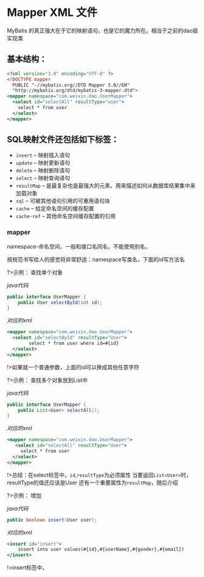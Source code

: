 # Mapper XML 文件

MyBatis 的真正强大在于它的映射语句，也是它的魔力所在。相当于之前的dao层实现类

## 基本结构：

```xml
<?xml version="1.0" encoding="UTF-8" ?>
<!DOCTYPE mapper
  PUBLIC "-//mybatis.org//DTD Mapper 3.0//EN"
  "http://mybatis.org/dtd/mybatis-3-mapper.dtd">
<mapper namespace="com.weixin.dao.UserMapper">
  <select id="selectAll" resultType="user">
    select * from user
  </select>
</mapper>
```

## SQL映射文件还包括如下标签：

- `insert` – 映射插入语句
- `update` – 映射更新语句
- `delete` – 映射删除语句
- `select` – 映射查询语句
- `resultMap` – 是最复杂也是最强大的元素，用来描述如何从数据库结果集中来加载对象
- `sql` – 可被其他语句引用的可重用语句块
- `cache` – 给定命名空间的缓存配置
- `cache-ref` – 其他命名空间缓存配置的引用

### mapper
namespace-命名空间，一般和接口名同名，不能使用别名，

按规范书写给人的感觉将非常舒适：namespace写类名，下面的id写方法名

?>示例： 查找单个对象

*java代码*

```java
public interface UserMapper {
	public User selectById(int id);
}
```

*对应的xml*

```xml
<mapper namespace="com.weixin.dao.UserMapper">
  <select id="selectById" resultType="User">
  		select * from user where id=#{id}
  </select>   
</mapper>  
```

!>如果就一个普通参数，上面的id可以换成其他任意字符

?>示例： 查找多个对象放到List中

*java代码*

```java
public interface UserMapper {
	public List<User> selectAll();
}
```

*对应的xml*

```xml
<mapper namespace="com.weixin.dao.UserMapper">
   <select id="selectAll" resultType="User">
  	 select * from user
  </select>  
</mapper> 
```

!>总结：在select标签中，`id`,`resultType`为必须属性
当要返回`List<User>`时，resultType的值还应该是User
还有一个重要属性为`resultMap`，随后介绍


?>示例： 增加

*java代码*

```java
public boolean insert(User user);
```

*对应的xml*

```xml
<insert id="insert">
	insert into user values(#{id},#{userName},#{gender},#{email})
</insert>
```

!>insert标签中，